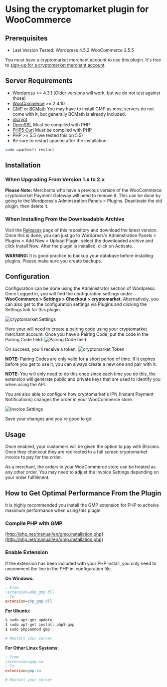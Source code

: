 # Using the cryptomarket plugin for WooCommerce

## Prerequisites

* Last Version Tested: Wordpress 4.5.2 WooCommerce 2.5.5

You must have a cryptomarket merchant account to use this plugin.  It's free to [sign-up for a cryptomarket merchant account](https://cryptomarket.com/start).


## Server Requirements

* [Wordpress](https://wordpress.org/about/requirements/) >= 4.3.1 (Older versions will work, but we do not test against those)
* [WooCommerce](http://docs.woothemes.com/document/server-requirements/) >= 2.4.10
* [GMP](http://php.net/manual/en/book.gmp.php) or [BCMath](http://php.net/manual/en/book.bc.php) You may have to install GMP as most servers do not come with it, but generally BCMath is already included.
* [mcrypt](http://us2.php.net/mcrypt)
* [OpenSSL](http://us2.php.net/openssl) Must be compiled with PHP
* [PHP5 Curl](http://php.net/manual/en/curl.installation.php) Must be compiled with PHP
* PHP >= 5.5 (we tested this on 5.5)
* Be sure to restart apache after the installation:

```bash
sudo apachectl restart
```

## Installation

### When Upgrading From Version 1.x to 2.x

**Please Note:** Merchants who have a previous version of the WooCommerce cryptomarket Payment Gateway will need to remove it.
This can be done by going to the Wordpress's Adminstration Panels > Plugins.  Deactivate the old plugin, then delete it.

### When Installing From the Downloadable Archive

Visit the [Releases](https://github.com/cryptomarket/woocommerce-plugin/releases) page of this repository and download the latest version. Once this is done, you can just go to Wordpress's Adminstration Panels > Plugins > Add New > Upload Plugin, select the downloaded archive and click Install Now. After the plugin is installed, click on Activate.


**WARNING:** It is good practice to backup your database before installing plugins. Please make sure you create backups.


## Configuration

Configuration can be done using the Administrator section of Wordpress.
Once Logged in, you will find the configuration settings under **WooCommerce > Settings > Checkout > cryptomarket**.
Alternatively, you can also get to the configuration settings via Plugins and clicking the Settings link for this plugin.

![cryptomarket Settings](https://raw.githubusercontent.com/cryptomarket/woocommerce-plugin/master/docs/img/admin.png "cryptomarket Settings")

Here your will need to create a [pairing code](https://cryptomarket.com/api-tokens) using
your cryptomarket merchant account. Once you have a Pairing Code, put the code in the
Pairing Code field:
![Pairing Code field](https://raw.githubusercontent.com/cryptomarket/woocommerce-plugin/master/docs/img/pairingcode.png "Pairing Code field")

On success, you'll receive a token:
![cryptomarket Token](https://raw.githubusercontent.com/cryptomarket/woocommerce-plugin/master/docs/img/token.png "cryptomarket Token")

**NOTE:** Pairing Codes are only valid for a short period of time. If it expires
before you get to use it, you can always create a new one and pair with it.

**NOTE:** You will only need to do this once since each time you do this, the
extension will generate public and private keys that are used to identify you
when using the API.

You are also able to configure how cryptomarket's IPN (Instant Payment Notifications)
changes the order in your WooCommerce store.

![Invoice Settings](https://raw.githubusercontent.com/cryptomarket/woocommerce-plugin/master/docs/img/ordersettings.png "Invoice Settings")

Save your changes and you're good to go!

## Usage

Once enabled, your customers will be given the option to pay with Bitcoins. Once
they checkout they are redirected to a full screen cryptomarket invoice to pay for
the order.

As a merchant, the orders in your WooCommerce store can be treated as any other
order. You may need to adjust the Invoice Settings depending on your order
fulfillment.


## How to Get Optimal Performance From the Plugin

It is highly recommended you install the GMP extension for PHP to acheive maximum performance when using this plugin.

### Compile PHP with GMP

[http://php.net/manual/en/gmp.installation.php](http://php.net/manual/en/gmp.installation.php)

### Enable Extension

If the extension has been included with your PHP install, you only need to uncomment the line in the PHP ini configuration file.

**On Windows:**

```ini
; From
;extension=php_gmp.dll
; To
extension=php_gmp.dll
```

**For Ubuntu:**

```bash
$ sudo apt-get update
$ sudo apt-get install php5-gmp
$ sudo php5enmod gmp

# Restart your server
```

**For Other Linux Systems:**

```ini
; From
;extension=gmp.so
; To
extension=gmp.so

# Restart your server
```
